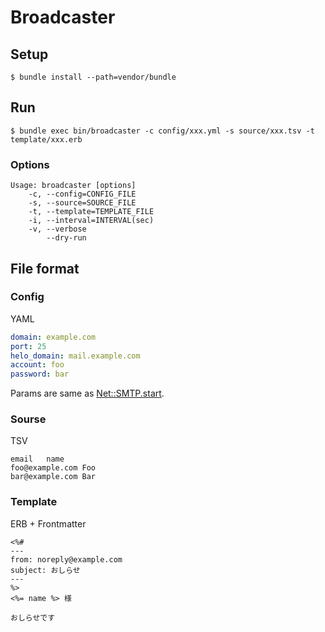 # Broadcaster
## Setup
```
$ bundle install --path=vendor/bundle
```

## Run
```
$ bundle exec bin/broadcaster -c config/xxx.yml -s source/xxx.tsv -t template/xxx.erb
```

### Options
```
Usage: broadcaster [options]
    -c, --config=CONFIG_FILE
    -s, --source=SOURCE_FILE
    -t, --template=TEMPLATE_FILE
    -i, --interval=INTERVAL(sec)
    -v, --verbose
        --dry-run
```

## File format
### Config
YAML

``` yaml:source/sample.yml
domain: example.com
port: 25
helo_domain: mail.example.com
account: foo
password: bar
```

Params are same as [Net::SMTP.start](https://docs.ruby-lang.org/ja/latest/method/Net=3a=3aSMTP/s/start.html).

### Sourse
TSV

``` tsv:source/sample.tsv
email	name
foo@example.com Foo
bar@example.com Bar
```

### Template
ERB + Frontmatter

``` erb:source/sample.erb
<%#
---
from: noreply@example.com
subject: おしらせ
---
%>
<%= name %> 様

おしらせです
```
